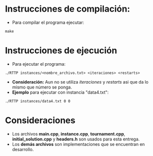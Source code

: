 # Instrucciones de compilación:
- Para compilar el programa ejecutar:
```
make
```

# Instrucciones de ejecución
- Para ejecutar el programa:
```
./RTTP instances/<nombre_archivo.txt> <iteraciones> <restarts>
```
- **Consideración:** Aun no se utiliza *iteraciones* y *restarts* asi que da lo mismo que número se ponga.
- **Ejemplo** para ejecutar con instancia "data4.txt":
```
./RTTP instances/data4.txt 0 0
```

# Consideraciones
- Los archivos **main.cpp**, **instance.cpp**, **tournament.cpp**, **initial_solution.cpp** y **headers.h** son usados para esta entrega.
- Los **demás archivos** son implementaciones que se encuentran en desarrollo.